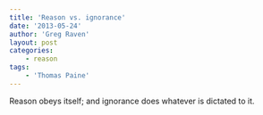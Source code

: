 ```yaml
---
title: 'Reason vs. ignorance'
date: '2013-05-24'
author: 'Greg Raven'
layout: post
categories:
    - reason
tags:
    - 'Thomas Paine'
---
```


Reason obeys itself; and ignorance does whatever is dictated to it.